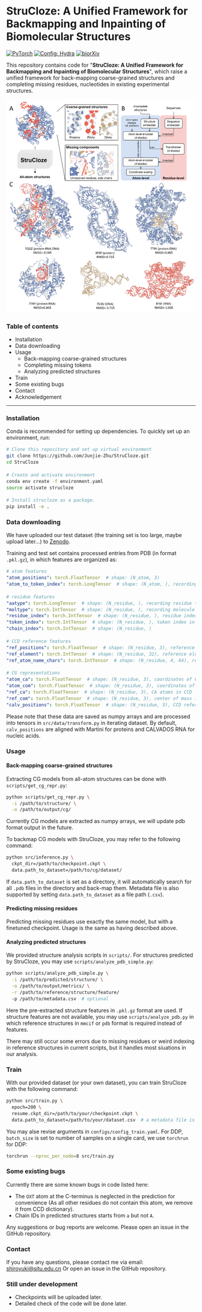 # StruCloze: A Unified Framework for Backmapping and Inpainting of Biomolecular Structures
<a href="https://pytorch.org/get-started/locally/"><img alt="PyTorch" src="https://img.shields.io/badge/PyTorch-ee4c2c?logo=pytorch&logoColor=white"></a>
<a href="https://hydra.cc/"><img alt="Config: Hydra" src="https://img.shields.io/badge/Config-Hydra-89b8cd"></a>
[![biorXiv](https://img.shields.io/badge/biorxiv.2025.06.26.661889-B31B1B)](https://www.biorxiv.org/content/10.1101/2025.06.26.661889v1)

This repository contains code for "**StruCloze: A Unified Framework for Backmapping and Inpainting of Biomolecular Structures**", which raise a unified framework for back-mapping coarse-grained structures and completing missing residues, nucleotides in existing experimental structures.

![Overview of StruCloze](./assets/toc.png)

### Table of contents

* Installation
* Data downloading 
* Usage
  * Back-mapping coarse-grained structures
  * Completing missing tokens
  * Analyzing predicted structures
* Train
* Some existing bugs
* Contact
* Acknowledgement

------

### Installation

Conda is recommended for setting up dependencies. To quickly set up an environment, run:

```bash
# Clone this repository and set up virtual environment
git clone https://github.com/Junjie-Zhu/StruCloze.git
cd StruCloze

# Create and activate environment
conda env create -f environment.yaml
source activate strucloze

# Install strucloze as a package.
pip install -e .
```

### Data downloading

We have uploaded our test dataset (the training set is too large, maybe upload later...) to [Zenodo](https://doi.org/10.5281/zenodo.15524132). 

Training and test set contains processed entries from PDB (in format `.pkl.gz`), in which features are organized as:

```yaml
# atom features
"atom_positions": torch.FloatTensor  # shape: (N_atom, 3)
"atom_to_token_index": torch.LongTensor  # shape: (N_atom, ), recording token index for each atom

# residue features
"aatype": torch.LongTensor  # shape: (N_residue, ), recording residue type as numbers (range from 0 to 30)
"moltype": torch.IntTensor  # shape: (N_residue, ), recording molecule type as numbers (0 for protein, 1 for rna, 2 for dna)
"residue_index": torch.IntTensor  # shape: (N_residue, ), residue index in each chain
"token_index": torch.IntTensor  # shape: (N_residue, ), token index in the whole bioassembly
"chain_index": torch.IntTensor  # shape: (N_residue, )

# CCD reference features
"ref_positions": torch.FloatTensor  # shape: (N_residue, 3), reference coordinates
"ref_element": torch.IntTensor  # shape: (N_residue, 32), reference element number converted into one-hot
"ref_atom_name_chars": torch.IntTensor  # shape: (N_residue, 4, 64), reference atom name converted into one-hot 

# CG representations
"atom_ca": torch.FloatTensor  # shape: (N_residue, 3), coordinates of CA atoms
"atom_com": torch.FloatTensor  # shape: (N_residue, 3), coordinates of center of mass
"ref_ca": torch.FloatTensor  # shape: (N_residue, 3), CA atoms in CCD
"ref_com": torch.FloatTensor  # shape: (N_residue, 3), center of mass in CCD
"calv_positions": torch.FloatTensor  # shape: (N_residue, 3), CCD reference positions aligned to atom positions
```

Please note that these data are saved as numpy arrays and are processed into tensors in `src/data/transform.py` in iterating dataset.
By default, `calv_positions` are aligned with Martini for proteins and CALVADOS RNA for nucleic acids.

### Usage

#### Back-mapping coarse-grained structures

Extracting CG models from all-atom structures can be done with `scripts/get_cg_repr.py`:

```bash
python scripts/get_cg_repr.py \
  -i /path/to/structure/ \
  -o /path/to/output/cg/
```

Currently CG models are extracted as numpy arrays, we will update pdb format output in the future. 

To backmap CG models with StruCloze, you may refer to the following command:

```bash
python src/inference.py \
  ckpt_dir=/path/to/checkpoint.ckpt \
  data.path_to_dataset=/path/to/cg/dataset/ 
```

If `data.path_to_dataset` is set as a directory, it will automatically search for all `.pdb` files in the directory and back-map them. Metadata file is also supported by setting `data.path_to_dataset` as a file path (`.csv`).

#### Predicting missing residues

Predicting missing residues use exactly the same model, but with a finetuned checkpoint. Usage is the same as having described above.

#### Analyzing predicted structures

We provided structure analysis scripts in `scripts/`. For structures predicted by StruCloze, you may use `scripts/analyze_pdb_simple.py`:
    
```bash
python scripts/analyze_pdb_simple.py \
  -i /path/to/predicted/structure/ \
  -o /path/to/output/metrics/ \
  -r /path/to/reference/structure/feature/
  -p /path/to/metadata.csv  # optional
```

Here the pre-extracted structure features in `.pkl.gz` format are used. If structure features are not available, you may use `scripts/analyze_pdb.py` in which reference structures in `mmcif` or `pdb` format is required instead of features.

There may still occur some errors due to missing residues or weird indexing in reference structures in current scripts, but it handles most siuations in our analysis.

### Train

With our provided dataset (or your own dataset), you can train StruCloze with the following command:

```bash
python src/train.py \
  epoch=200 \
  resume.ckpt_dir=/path/to/your/checkpoint.ckpt \
  data.path_to_dataset=/path/to/your/dataset.csv  # a metadata file is recommended
```

You may alse revise arguments in `configs/config_train.yaml`. For DDP, `batch_size` is set to number of samples on a single card, we use `torchrun` for DDP:

```bash
torchrun --nproc_per_node=8 src/train.py 
```

### Some existing bugs

Currently there are some known bugs in code listed here:

*  The `OXT` atom at the C-terminus is neglected in the prediction for convenience (As all other residues do not contain this atom, we remove it from CCD dictionary).
*  Chain IDs in predicted structures starts from `a` but not `A`.

Any suggestions or bug reports are welcome. Please open an issue in the GitHub repository.

### Contact
If you have any questions, please contact me via email: shiroyuki@sjtu.edu.cn
Or open an issue in the GitHub repository.

### Still under development

* Checkpoints will be uploaded later.
* Detailed check of the code will be done later.